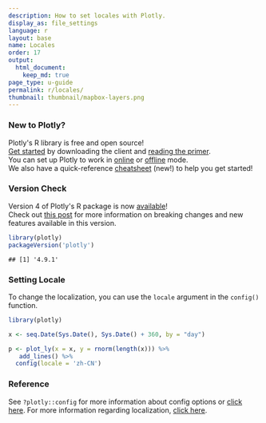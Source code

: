 ```yaml
---
description: How to set locales with Plotly.
display_as: file_settings
language: r
layout: base
name: Locales
order: 17
output:
  html_document:
    keep_md: true
page_type: u-guide
permalink: r/locales/
thumbnail: thumbnail/mapbox-layers.png
---
```




### New to Plotly?

Plotly's R library is free and open source!<br>
[Get started](https://plot.ly/r/getting-started/) by downloading the client and [reading the primer](https://plot.ly/r/getting-started/).<br>
You can set up Plotly to work in [online](https://plot.ly/r/getting-started/#hosting-graphs-in-your-online-plotly-account) or [offline](https://plot.ly/r/offline/) mode.<br>
We also have a quick-reference [cheatsheet](https://images.plot.ly/plotly-documentation/images/r_cheat_sheet.pdf) (new!) to help you get started!

### Version Check

Version 4 of Plotly's R package is now [available](https://plot.ly/r/getting-started/#installation)!<br>
Check out [this post](http://moderndata.plot.ly/upgrading-to-plotly-4-0-and-above/) for more information on breaking changes and new features available in this version.


```r
library(plotly)
packageVersion('plotly')
```

```
## [1] '4.9.1'
```

### Setting Locale
To change the localization, you can use the `locale` argument in the `config()` function. 


```r
library(plotly)

x <- seq.Date(Sys.Date(), Sys.Date() + 360, by = "day")

p <- plot_ly(x = x, y = rnorm(length(x))) %>%
   add_lines() %>%
  config(locale = 'zh-CN')
```

### Reference

See `?plotly::config` for more information about config options or [click here](https://plot.ly/r/configuration-options/). For more information regarding localization, [click here](https://github.com/plotly/plotly.js/tree/master/dist#to-include-localization).

